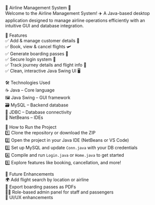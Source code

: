 🛫 Airline Management System 💼  
Welcome to the Airline Management System! ✈️ A Java-based desktop application designed to manage airline operations efficiently with an intuitive GUI and database integration.

📌 Features  
✅ Add & manage customer details 👤  
✅ Book, view & cancel flights 🛩️  
✅ Generate boarding passes 🎫  
✅ Secure login system 🔐  
✅ Track journey details and flight info 🧳  
✅ Clean, interactive Java Swing UI 🖥️

🛠 Technologies Used  
☕ Java – Core language  
🖼️ Java Swing – GUI framework  
🗃️ MySQL – Backend database  
🔌 JDBC – Database connectivity  
🧠 NetBeans – IDEs  

🚀 How to Run the Project  
1️⃣ Clone the repository or download the ZIP  
2️⃣ Open the project in your Java IDE (NetBeans or VS Code)  
3️⃣ Set up MySQL and update `Conn.java` with your DB credentials  
4️⃣ Compile and run `Login.java` or `Home.java` to get started  
5️⃣ Explore features like booking, cancellation, and more!

🎯 Future Enhancements  
🌍 Add flight search by location or airline  
📲 Export boarding passes as PDFs  
🧑‍✈️ Role-based admin panel for staff and passengers  
🎨 UI/UX enhancements
